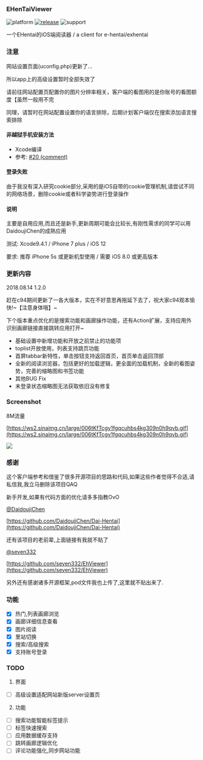 ### EHenTaiViewer
![platform](https://img.shields.io/badge/platform-ios-lightgrey.svg)  [![release](https://img.shields.io/badge/release-v1.2.0-brightgreen.svg)](https://github.com/kayanouriko/E-HentaiViewer/releases)  ![support](https://img.shields.io/badge/support-8.0-blue.svg)

一个EHentai的iOS端阅读器 / a client for e-hentai/exhentai

### 注意
网站设置页面(uconfig.php)更新了...

所以app上的高级设置暂时全部失效了

请前往网站配置页配置你的图片分辨率相关，客户端的看图用的是你账号的看图额度【虽然一般用不完

同理，请暂时在网站配置设置你的语言排除，后期计划客户端仅在搜索添加语言搜索排除

#### 非越狱手机安装方法
* Xcode编译
* 参考: [#20 (comment)](https://github.com/kayanouriko/E-HentaiViewer/issues/20#issuecomment-356925389)

#### 登录失败
由于我没有深入研究cookie部分,采用的是iOS自带的cookie管理机制,请尝试不同的网络场景，删除cookie或者科学姿势进行登录操作

#### 说明
主要是自用应用,而且还是新手,更新周期可能会比较长,有刚性需求的同学可以用DaidoujiChen的成熟应用

测试: Xcode9.4.1 / iPhone 7 plus / iOS 12

要求: 推荐 iPhone 5s 或更新机型使用 / 需要 iOS 8.0 或更高版本

### 更新内容
2018.08.14 1.2.0

赶在c94期间更新了一各大版本，实在不好意思再拖延下去了，祝大家c94观本愉快!~【注意身体哦】~

下个版本重点优化的是搜索功能和画廊操作功能，还有Action扩展，支持应用外识别画廊链接直接跳转应用打开~

* 基础设置中新增功能和开放之前禁止的功能项
* toplist开放使用，列表支持跳页功能
* 首屏tabbar新特性，单击按钮支持返回首页，首页单击返回顶部
* 全新的阅读浏览器，包括更好的加载逻辑，更全面的加载机制，全新的看图姿势，完善的缩略图和书签功能
* 其他BUG Fix
* 未登录状态缩略图无法获取依旧没有修复

### Screenshot
8M流量

[https://ws2.sinaimg.cn/large/006tKfTcgy1fgqcuhbs4kg309n0h9qvb.gif](https://ws2.sinaimg.cn/large/006tKfTcgy1fgqcuhbs4kg309n0h9qvb.gif)

![](https://ws2.sinaimg.cn/large/006tKfTcgy1fgqcuhbs4kg309n0h9qvb.gif)

### 感谢
这个客户端参考和借鉴了很多开源项目的思路和代码,如果这些作者觉得不合适,请私信我,我立马删除该项目QAQ

新手开发,如果有代码方面的优化请多多指教OvO

[@DaidoujiChen](https://github.com/DaidoujiChen)

[https://github.com/DaidoujiChen/Dai-Hentai](https://github.com/DaidoujiChen/Dai-Hentai)

还有该项目的老前辈,上面链接有我就不贴了

[@seven332](https://github.com/seven332)

[https://github.com/seven332/EhViewer](https://github.com/seven332/EhViewer)

另外还有感谢诸多开源框架,pod文件我也上传了,这里就不贴出来了.

### 功能

- [x] 热门,列表画廊浏览
- [x] 画廊详细信息查看
- [x] 图片阅读
- [x] 里站切换
- [x] 搜索/高级搜索
- [x] 支持账号登录

### TODO
1. 界面
- [ ] 高级设置适配网站新版server设置页

2. 功能
- [ ] 搜索功能智能标签提示
- [ ] 标签快速搜索
- [ ] 应用数据缓存支持
- [ ] 跳转画廊逻辑优化
- [ ] 评论功能强化,同步网站功能
